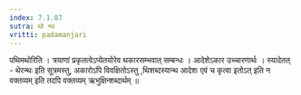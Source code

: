 ```yaml
---
index: 7.1.87
sutra: थो न्थः
vritti: padamanjari
---
```


  पथिमथोरिति । त्रयाणां प्रकृतत्वेऽप्येतयोरेव थकारसम्भवात् सम्बन्धः । आदेशेऽकार उच्चारणार्थः । स्यादेतत् - थेरन्थः इति सूत्रमस्तु, अकारोऽपि विवक्षितोऽस्तु ,थिशब्दस्यान्थ आदेशः एवं च कृत्वा इतोऽत् इति न वक्तव्यम् इति तदपि वक्तव्यम् ऋभुक्षिन्शब्दार्थम् ॥